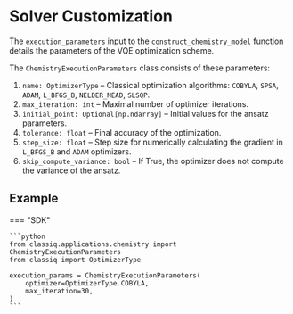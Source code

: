 # Solver Customization

The `execution_parameters` input to the `construct_chemistry_model` function details the parameters of the VQE optimization scheme.

The `ChemistryExecutionParameters` class consists of these parameters:

1. `name: OptimizerType` – Classical optimization algorithms: `COBYLA`, `SPSA`, `ADAM`, `L_BFGS_B`, `NELDER_MEAD`, `SLSQP`.
2. `max_iteration: int` – Maximal number of optimizer iterations.
3. `initial_point: Optional[np.ndarray]` – Initial values for the ansatz parameters.
4. `tolerance: float` – Final accuracy of the optimization.
5. `step_size: float` – Step size for numerically calculating the gradient in `L_BFGS_B` and `ADAM` optimizers.
6. `skip_compute_variance: bool` – If True, the optimizer does not compute the variance of the ansatz.

## Example

=== "SDK"

    ```python
    from classiq.applications.chemistry import ChemistryExecutionParameters
    from classiq import OptimizerType

    execution_params = ChemistryExecutionParameters(
        optimizer=OptimizerType.COBYLA,
        max_iteration=30,
    )
    ```
